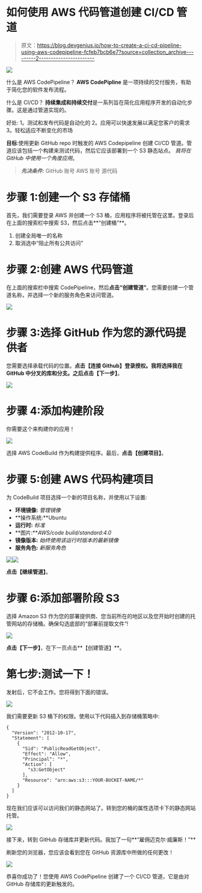 # 如何使用 AWS 代码管道创建 CI/CD 管道

> 原文：<https://blog.devgenius.io/how-to-create-a-ci-cd-pipeline-using-aws-codepipeline-fcfeb7bcb6e7?source=collection_archive---------2----------------------->

![](img/1d70316186f37530ed198e3b681c3ce7.png)

什么是 AWS CodePipeline？
**AWS CodePipline** 是一项持续的交付服务，有助于简化您的软件发布流程。

什么是 CI/CD？
**持续集成和持续交付**是一系列旨在简化应用程序开发的自动化步骤。这是通过管道实现的。

好处:
1。测试和发布代码是自动化的
2。应用可以快速发展以满足您客户的需求
3。轻松适应不断变化的市场

**目标**:使用更新 GitHub repo 时触发的 AWS Codepipeline 创建 CI/CD 管道。管道应该包括一个构建来测试代码，然后它应该部署到一个 S3 静态站点。
*我将在 GitHub 中使用一个角度应用*。

> ***先决条件:***
> GitHub 账号
> AWS 账号
> 源代码

# 步骤 1:创建一个 S3 存储桶

首先，我们需要登录 AWS 并创建一个 S3 桶，应用程序将被托管在这里。登录后在上面的搜索栏中搜索 S3，然后点击**“创建桶”**。

1.  创建全局唯一的名称
2.  取消选中“阻止所有公共访问”

# 步骤 2:创建 AWS 代码管道

在上面的搜索栏中搜索 CodePipeline，然后**点击“创建管道”**。您需要创建一个管道名称，并选择一个新的服务角色来访问管道。

![](img/33cbe82524d70a4aa6415453f3f48e13.png)

# 步骤 3:选择 GitHub 作为您的源代码提供者

您需要选择承载代码的位置。**点击【连接 Github】**登录授权。我将选择我在 GitHub 中分叉的库和分支。之后**点击【下一步】**。

![](img/c4014b49a24cceef4a130e2307312858.png)

# 步骤 4:添加构建阶段

你需要这个来构建你的应用！

![](img/ea1f3b544054f5a41dc2753510f7b2ac.png)

选择 AWS CodeBuild 作为构建提供程序。最后，**点击【创建项目】**。

# **步骤 5:创建 AWS 代码构建项目**

为 CodeBuild 项目选择一个新的项目名称，并使用以下设置:

*   **环境镜像:** *管理镜像*
*   **操作系统:**Ubuntu
*   **运行时:** *标准*
*   **图片:***AWS/code build/standard:4.0*
*   **镜像版本:** *始终使用该运行时版本的最新镜像*
*   **服务角色:** *新服务角色*

![](img/5dc731c874c4848a82798be4aec62caa.png)![](img/e1a8ce5247d19c2e4a1ac2322c9fbbca.png)

**点击【继续管道】**。

# 步骤 6:添加部署阶段 S3

选择 Amazon S3 作为您的部署提供商、您当前所在的地区以及您开始时创建的托管网站的存储桶。确保勾选底部的“部署前提取文件”!

![](img/9e328bfaf1ef6f5d29c465a34d239ee0.png)

**点击【下一步】**，在下一页点击**【创建管道】**。

# **第七步:测试一下！**

发射后，它不会工作。您将得到下面的错误。

![](img/497fca9a809c53b213a2e0b252c2151b.png)

我们需要更新 S3 桶下的权限。使用以下代码插入到存储桶策略中:

```
{
  "Version": "2012-10-17",
  "Statement": [
    {
      "Sid": "PublicReadGetObject",
      "Effect": "Allow",
      "Principal": "*",
      "Action": [
        "s3:GetObject"
      ],
      "Resource": "arn:aws:s3:::YOUR-BUCKET-NAME/*"
    }
  ]
}
```

现在我们应该可以访问我们的静态网站了。转到您的桶的属性选项卡下的静态网站托管。

![](img/3a07b7a34d02188a0b2b84521c5dd6e6.png)

接下来，转到 GitHub 存储库并更新代码。我加了一句**“雇佣迈克尔·威廉斯！”**

刷新您的浏览器，您应该会看到您在 GitHub 资源库中所做的任何更改！

![](img/d99434d09a29db5c0d5a8086032d9dd5.png)

恭喜你成功了！您使用 AWS CodePipeline 创建了一个 CI/CD 管道，它是由对 GitHub 存储库的更新触发的。